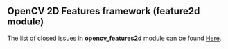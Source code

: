 ## OpenCV 2D Features framework (feature2d module)

The list of closed issues in **opencv_features2d** module can be found [Here](https://github.com/opencv/opencv/issues?q=label%3A%22category%3A+features2d%22+is%3Aclosed).